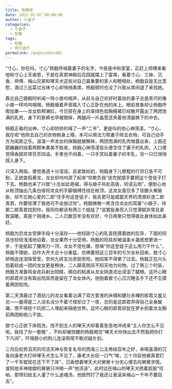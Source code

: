 ```yaml
---
title: 鸳鸯枕
date: 2022-01-07 00:00:00
author: 小金子
categories: 
  - 小金子
  - 短篇
tags: 
  - 短篇
  - 得寸进尺
permalink: /pages/e6ac00/
---
```


“寸心，你在吗，寸心”杨戬呼喊着妻子的名字，今夜是中秋家宴，正赶上师傅来看他和寸心上天谢恩，于是在真君神殿后花园就摆上了宴席，看着寸心、三妹、沉香、师傅、梅山兄弟和哮天犬这些对自己最重要的家人和睦相处，杨戬自是无比宽慰，酒过三巡菜过五味寸心却悄悄离席，杨戬顿时也没了兴致从席间退了来找她。

<!-- more -->

靠近自己寝殿时听闻一阵小兽呜咽声，从前与自己欢好时嚣张的妻子总是乖巧的像小兽一样呜呜咽咽，杨戬循着声音踏入寸心正卧在他的床上。眼前景象却让杨戬呼吸加重——龙女脸颊潮红，今日穿在身上的翠绿色低胸襦裙已经散开露出了两团饱满的乳肉，身下的亵裤也早被蹬掉，两腿间一片晶莹还夹着他清晨换下的中衣。

杨戬正看的出神，寸心却娇娇的喊了一声“二爷”，更是叫的他心神荡漾。“寸心，我在呢”他除去自己的衣物俯身上榻，本可以用法力帮妻子除去衣物，可自己动手方为闺房之乐。滋溜一声龙女的抹胸就被解掉，两团饱满的乳肉耸露出来，上面还颤巍巍的结着两颗朱果美不胜收，杨戬心神荡漾低头便含住了妻子的乳肉，入口便觉得香甜异常芬芳四溢，手里也不闲着，一只手赏玩着妻子的丰乳，另一只已悄悄探入身下。

只深入两指，便觉甬道十分湿润，且紧致如初，杨戬身下儿臂粗的行货已急不可耐，正欲直捣黄龙，龙女却呜呜哭了起来“你欺负我”说完就摆手要把这个登徒子打下去。杨戬也来了兴致“小生如此艳福，得与娘子共赴高唐，同浸云雨”，便耐心地从帐顶抽出几条白绫将龙女的手脚捆缚住挂在帐顶。这龙女虽饮多了佳酿头晕脑胀，却不忘她心爱的二郎“住手你这登徒子，我夫君可是威震天界的清源妙道二郎真君，你要轻薄了我他可不会放过你”。杨戬微微一笑含住龙女的耳垂“小娘子，待那二郎真君找到你，我同你都该有两三个娃娃了”说罢挺身而入只觉滑腻异常且紧致温暖，真是个销魂乡。二人已数百年没有欢好，今日再聚只觉得彼此身体如此美好。

杨戬为恐龙女受罪手段十分温存——他轻舔寸心的乳首抚摸着她的后背，下面的阳具也轻轻浅浅地动着，龙女果然十分受用，杨戬的阳具却被温柔乡蛊惑想更进一步，于是挺起了腰用力一顶，龙女不觉吃痛，怒嗔“你这登徒子这么用力干什么”，杨戬不理她，动作大开大合十分勇猛，仿佛要把这三百年的亏欠全补回来。敖寸心娇喘连连泪珠莹莹，奈何九转玄功至刚至阳，她招架不得晕了过去。杨戬正在兴头抱着软成一团的龙女更是畅快，二人颠鸾倒凤不知天地为何物。过了两三个时辰，杨戬方准备鸣金收兵射出阳精，稠白的粘液从龙女阴道流出浸湿了腿根。这坏心眼的郎君并没有取出阳具而是留在了龙女体内，他抱着敖寸心沉沉睡去手下还不忘摸着两团软肉。

第二天清晨过了酒劲儿的龙女看着沾满了双方爱液的床榻和健壮赤裸的郎君又羞又忿——羞得是二人没名没分不着寸缕却过了一夜，忿的是这郎君弄得自己全身酸痛，恨不得挖个坑把二人埋起来隔绝世界。这坏心眼的郎君却犹在梦乡抓着龙女胸前两团粉桃儿不放。

敖寸心正欲下床梳洗，找不到主人的哮天犬却着着急急地冲进来“主人你怎么不见啦，我找了你一整晚” ，不料却被惊醒的杨戬喝住“哮天犬你快出去不然我把你打下凡间”，吓得胆小的狗儿连滚带爬不敢迟疑片刻。

三月后权势滔天的司法天神与恢复名号的西海三公主再结百年之好，来喝喜酒的沉香向康老大打听哮天犬怎么不见了，康老大长叹一口气“唉，三个月前他被真君打了一千军棍现在还下不了床”，沉香想着哮天犬对舅舅十分忠心便去向舅舅求情。谁知他丰神俊朗的舅舅只冷喝一声“他活该”，此时远在梅山的哮天犬捂着屁股“哎呦，那悍妇给主人灌了什么迷魂汤，他居然打了我还让我滚来梅山一千年不要回去”。
